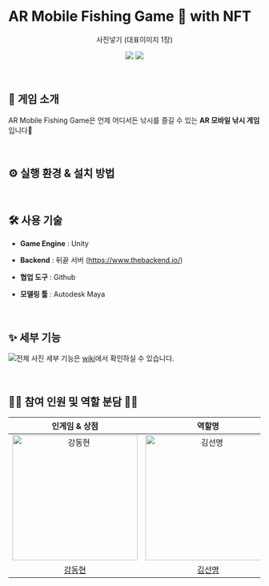 # AR Mobile Fishing Game 🐬 with NFT
<p align="middle" >
 사진넣기 (대표이미지 1장)
</p>

<p align="middle" >
<img src="https://img.shields.io/badge/Unity-000000?style=flat&logo=Unity&logoColor=white"/>
<img src="https://img.shields.io/badge/C Sharp-239120?style=flat&logo=CSharp&logoColor=white"/>
</p>

</br>

## 🌊 게임 소개 

AR Mobile Fishing Game은 언제 어디서든 낚시를 즐길 수 있는 **AR 모바일 낚시 게임** 입니다🐚

</br>


## ⚙ 실행 환경 & 설치 방법 


</br>



## 🛠 사용 기술

- **Game Engine** : Unity 

- **Backend** : 뒤끝 서버 (https://www.thebackend.io/)

- **협업 도구** : Github

- **모델링 툴** : Autodesk Maya


</br>

## ✨ 세부 기능 
![전체 사진](https://user-images.githubusercontent.com/77582221/177265891-0e181d28-33c8-4518-8854-9ef44591db96.png)
세부 기능은 [wiki](https://github.com/KUnity/AR_Mobile_Fishing_Game/wiki/AR-Mobile-Fishing-Game%F0%9F%90%AC-with-NFT-%EC%9D%98-%EC%84%B8%EB%B6%80-%EA%B8%B0%EB%8A%A5%E2%9C%A8)에서 확인하실 수 있습니다. 


</br>

## 👨‍💻 참여 인원 및 역할 분담 👩‍💻
| 인게임 & 상점 |  역할명 | 서버 & 랭킹 | 모델링 & 애니메이션 | 역할명 |  AR & 인벤토리 |
|:------------:|:------------:|:------------:|:------------:|:------------:|:-----------:|
| <img src="https://avatars.githubusercontent.com/u/77566434?v=4" width=250px alt="강동현"/> | <img src="https://avatars.githubusercontent.com/u/104252195?v=4" width=250px alt="김선명"/> | <img src="https://avatars.githubusercontent.com/u/57510872?v=4" width=250px alt="노준영"/> | <img src="https://avatars.githubusercontent.com/u/87968344?v=4" width=250px alt="장태용"/> | <img src="https://avatars.githubusercontent.com/u/57554654?v=4" width=250px alt="정지성"/> | <img src="https://avatars.githubusercontent.com/u/77582221?v=4" width=250px alt="최정윤"/> | 
|[강동현](https://github.com/hyeon23) | [김선명](https://github.com/smk8753) | [노준영](https://github.com/gus6615) | [장태용](https://github.com/TaeyongCE) | [정지성](https://github.com/Dev-jiseong) | [최정윤](https://github.com/c-jeongyyun)|



